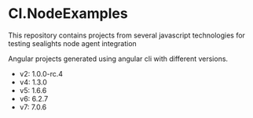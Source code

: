 # CI.NodeExamples
This repository contains projects from several javascript technologies for testing sealights node agent integration

Angular projects generated using angular cli with different versions.

* v2: 1.0.0-rc.4
* v4: 1.3.0
* v5: 1.6.6
* v6: 6.2.7
* v7: 7.0.6
